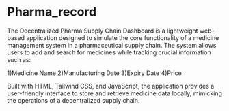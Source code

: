 # Pharma_record
The Decentralized Pharma Supply Chain Dashboard is a lightweight web-based application designed to simulate the core functionality of a medicine management system in a pharmaceutical supply chain. The system allows users to add and search for medicines while tracking crucial information such as:

1)Medicine Name
2)Manufacturing Date
3)Expiry Date
4)Price

Built with HTML, Tailwind CSS, and JavaScript, the application provides a user-friendly interface to store and retrieve medicine data locally, mimicking the operations of a decentralized supply chain.
